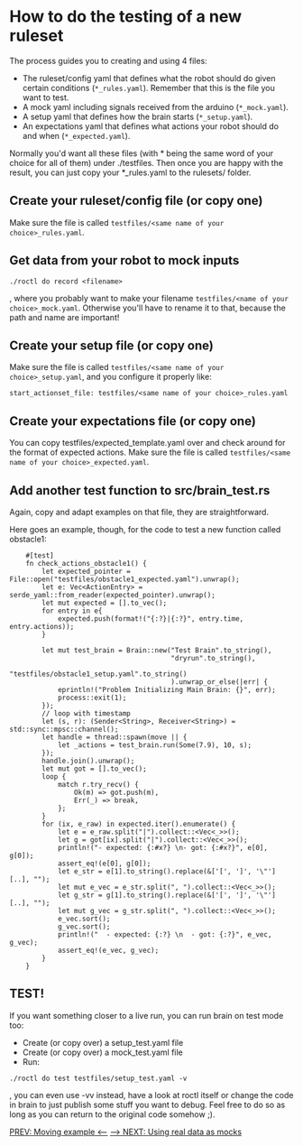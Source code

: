 # How to do the testing of a new ruleset

The process guides you to creating and using 4 files:
- The ruleset/config yaml that defines what the robot should do given certain conditions (`*_rules.yaml`). Remember that this is the file you want to test.
- A mock yaml including signals received from the arduino (`*_mock.yaml`).
- A setup yaml that defines how the brain starts (`*_setup.yaml`).
- An expectations yaml that defines what actions your robot should do and when (`*_expected.yaml`).

Normally you'd want all these files (with * being the same word of your choice for all of them) under ./testfiles. Then once you are happy with the result, you can just copy your *_rules.yaml to the rulesets/ folder.  

## Create your ruleset/config file (or copy one)
Make sure the file is called `testfiles/<same name of your choice>_rules.yaml`.

## Get data from your robot to mock inputs
```
./roctl do record <filename>
```

, where you probably want to make your filename `testfiles/<name of your choice>_mock.yaml`. Otherwise you'll have to rename it to that, because the path and name are important!

## Create your setup file (or copy one)
Make sure the file is called `testfiles/<same name of your choice>_setup.yaml`, and you configure it properly like:
```
start_actionset_file: testfiles/<same name of your choice>_rules.yaml
```

## Create your expectations file (or copy one)
You can copy testfiles/expected_template.yaml over and check around for the format of expected actions.
Make sure the file is called `testfiles/<same name of your choice>_expected.yaml`.

## Add another test function to src/brain_test.rs
Again, copy and adapt examples on that file, they are straightforward.

Here goes an example, though, for the code to test a new function called obstacle1:
```
    #[test]
    fn check_actions_obstacle1() {
        let expected_pointer = File::open("testfiles/obstacle1_expected.yaml").unwrap();
        let e: Vec<ActionEntry> = serde_yaml::from_reader(expected_pointer).unwrap();
        let mut expected = [].to_vec();
        for entry in e{
            expected.push(format!("{:?}|{:?}", entry.time, entry.actions));
        }

        let mut test_brain = Brain::new("Test Brain".to_string(), 
                                        "dryrun".to_string(), 
                                        "testfiles/obstacle1_setup.yaml".to_string()
                                        ).unwrap_or_else(|err| {
            eprintln!("Problem Initializing Main Brain: {}", err);
            process::exit(1);
        });
        // loop with timestamp 
        let (s, r): (Sender<String>, Receiver<String>) = std::sync::mpsc::channel();
        let handle = thread::spawn(move || {
            let _actions = test_brain.run(Some(7.9), 10, s);
        });
        handle.join().unwrap();
        let mut got = [].to_vec();
        loop {
            match r.try_recv() {
                Ok(m) => got.push(m),
                Err(_) => break,
            };
        }
        for (ix, e_raw) in expected.iter().enumerate() {
            let e = e_raw.split("|").collect::<Vec<_>>();
            let g = got[ix].split("|").collect::<Vec<_>>();
            println!("- expected: {:#x?} \n- got: {:#x?}", e[0], g[0]);
            assert_eq!(e[0], g[0]);
            let e_str = e[1].to_string().replace(&['[', ']', '\"'][..], "");
            let mut e_vec = e_str.split(", ").collect::<Vec<_>>();
            let g_str = g[1].to_string().replace(&['[', ']', '\"'][..], "");
            let mut g_vec = g_str.split(", ").collect::<Vec<_>>();
            e_vec.sort();
            g_vec.sort();
            println!("  - expected: {:?} \n  - got: {:?}", e_vec, g_vec);
            assert_eq!(e_vec, g_vec);
        }
    }
```

## TEST!

If you want something closer to a live run, you can run brain on test mode too:
- Create (or copy over) a setup_test.yaml file
- Create (or copy over) a mock_test.yaml file
- Run:
```
./roctl do test testfiles/setup_test.yaml -v
```
, you can even use -vv instead, have a look at roctl itself or change the code in brain to just publish some stuff you want to debug. Feel free to do so as long as you can return to the original code somehow ;).

[PREV: Moving example <--](006_MovingExample.md) [--> NEXT: Using real data as mocks](008_TestingWithRealMocks.md)
